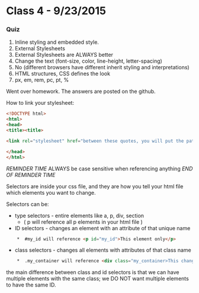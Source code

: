 # Class 4 - 9/23/2015

### Quiz
1. Inline styling and embedded style.
2. External Stylesheets
3. External Stylesheets are ALWAYS better
4. Change the text (font-size, color, line-height, letter-spacing)
5. No (different browsers have different inherit styling and interpretations)
6. HTML structures, CSS defines the look
7. px, em, rem, pc, pt, %

Went over homework. The answers are posted on the github.

How to link your stylesheet:
```html
<!DOCTYPE html>
<html>
<head>
<title><title>

<link rel="stylesheet" href="between these quotes, you will put the path to your css file" />

</head>
</html>
```

*REMINDER TIME*
ALWAYS be case sensitive when referencing anything
*END OF REMINDER TIME*

Selectors are inside your css file, and they are how you tell your html file which elements you want to change.

Selectors can be:

* type selectors - entire elements like a, p, div, section
    *  ( p will reference all p elements in your html file )
* ID selectors - changes an element with an attribute of that unique name 
```html 
    *  #my_id will reference <p id="my_id">This element only</p>
```
* class selectors - changes all elements with attributes of that class name 
```html 
    *  .my_container will reference <div class="my_container>This changes</div><div class="my_container">So does this!</div> 
```

the main difference between class and id selectors is that we can have multiple elements with the same class;
we DO NOT want multiple elements to have the same ID.

